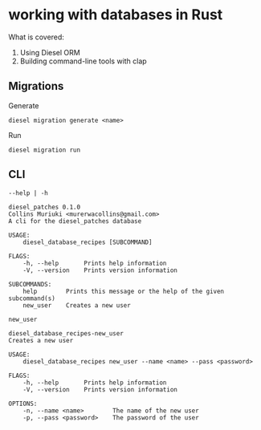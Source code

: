 # working with databases in Rust

What is covered:
1. Using Diesel ORM
2. Building command-line tools with clap

## Migrations

Generate

```shell
diesel migration generate <name>
```

Run

```shell
diesel migration run
```

## CLI

`--help | -h`
```shell
diesel_patches 0.1.0
Collins Muriuki <murerwacollins@gmail.com>
A cli for the diesel_patches database

USAGE:
    diesel_database_recipes [SUBCOMMAND]

FLAGS:
    -h, --help       Prints help information
    -V, --version    Prints version information

SUBCOMMANDS:
    help        Prints this message or the help of the given subcommand(s)
    new_user    Creates a new user
```

`new_user`
```shell
diesel_database_recipes-new_user 
Creates a new user

USAGE:
    diesel_database_recipes new_user --name <name> --pass <password>

FLAGS:
    -h, --help       Prints help information
    -V, --version    Prints version information

OPTIONS:
    -n, --name <name>        The name of the new user
    -p, --pass <password>    The password of the user
```
